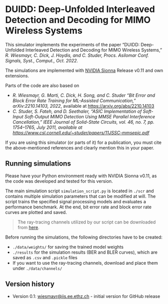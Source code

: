 # DUIDD: Deep-Unfolded Interleaved Detection and Decoding for MIMO Wireless Systems

This simulator implements the experiments of the paper “DUIDD: Deep-Unfolded Interleaved Detection and Decoding for MIMO Wireless Systems,” 
*R. Wiesmayr, C. Dick, 
J. Hoydis, and C. Studer, Procs. Asilomar Conf. Signals, Syst., Comput., Oct. 2022.*

The simulations are implemented with [NVIDIA Sionna](https://github.com/NVlabs/sionna) Release v0.11 and own extensions.

Parts of the code are also based on
- *R. Wiesmayr, G. Marti, C. Dick, H. Song, and C. Studer
“Bit Error and Block Error Rate Training for ML-Assisted
Communication,” arXiv:2210.14103, 2022*, available at https://arxiv.org/abs/2210.14103
- *C. Studer, S. Fateh, and D. Seethaler, “ASIC Implementation of Soft-Input Soft-Output MIMO Detection Using MMSE Parallel Interference
Cancellation,” IEEE Journal of Solid-State Circuits, vol. 46, no. 7, pp. 1754–1765, July 2011, available at https://www.csl.cornell.edu/~studer/papers/11JSSC-mmsepic.pdf*

If you are using this simulator (or parts of it) for a publication, you must cite the above-mentioned references and clearly mention this in your paper.

## Running simulations
Please have your Python environment ready with NVIDIA Sionna v0.11, as the code was developed and tested for this version.

The main simulation script `simulation_script.py` is located in `./scr` and contains multiple simulation parameters that can be modified at will.
The script trains the specified signal processing models and evaluates a performance benchmark. At the end, bit error rate and block error rate curves are plotted and saved.

> The ray-tracing channels utilized by our script can be downloaded from [here](https://iis-nextcloud.ee.ethz.ch/s/PMDAyWzc6kXwqMS).

Before running the simulations, the following directories have to be created:
- `./data/weights/` for saving the trained model weights
- `./results` for the simulation results (BER and BLER curves), which are saved as `.csv` and `.pickle` files
- If you want to use the ray-tracing channels, download and place them under `./data/channels/`

## Version history

- Version 0.1: [wiesmayr@iis.ee.ethz.ch](wiesmayr@iis.ee.ethz.ch) - initial version for GitHub release